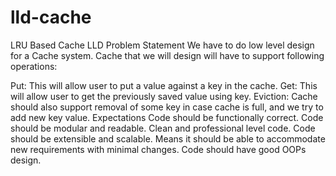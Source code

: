 # lld-cache
LRU Based Cache LLD
Problem Statement
We have to do low level design for a Cache system. Cache that we will design will have to support following operations:

Put: This will allow user to put a value against a key in the cache.
Get: This will allow user to get the previously saved value using key.
Eviction: Cache should also support removal of some key in case cache is full, and we try to add new key value.
Expectations
Code should be functionally correct.
Code should be modular and readable. Clean and professional level code.
Code should be extensible and scalable. Means it should be able to accommodate new requirements with minimal changes.
Code should have good OOPs design.
